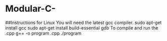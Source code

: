 # Modular-C-

##Instructions for Linux
You will need the latest gcc compiler.
  sudo apt-get install gcc
  sudo apt-get install build-essential gdb
To compile and run the .cpp 
  g++ -o program <filename>.cpp
  ./program
